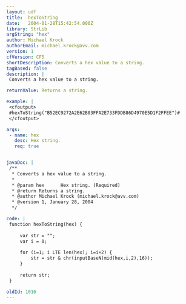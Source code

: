 ```yaml
---
layout: udf
title:  hexToString
date:   2004-01-28T15:42:54.000Z
library: StrLib
argString: "hex"
author: Michael Krock
authorEmail: michael.krock@avv.com
version: 1
cfVersion: CF5
shortDescription: Converts a hex value to a string.
tagBased: false
description: |
 Converts a hex value to a string.

returnValue: Returns a string.

example: |
 <cfoutput>
 #hexToString("B52EC9272A2E62B03FFA2E733FDDB86D4970E5D1F2FFEE")#
 </cfoutput>

args:
 - name: hex
   desc: Hex string.
   req: true


javaDoc: |
 /**
  * Converts a hex value to a string.
  * 
  * @param hex      Hex string. (Required)
  * @return Returns a string. 
  * @author Michael Krock (michael.krock@avv.com) 
  * @version 1, January 28, 2004 
  */

code: |
 function hexToString(hex) {
     
     var str = "";
     var i = 0;
         
     for (i=1; i LTE len(hex); i=i+2) {
         str = str & chr(inputBaseN(mid(hex,i,2),16));
     }
         
     return str;
 }

oldId: 1016
---
```


